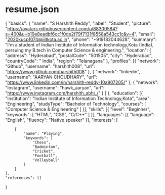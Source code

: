 # resume.json
{
	"basics": {
		"name": "S Harshith Reddy",
		"label": "Student",
		"picture": "https://avatars.githubusercontent.com/u/88300584?s=400&u=b19e8eadbf6cc1f0de2f79f7131f8558a543cc1c&v=4",
		"email": "2020kucp1074@iiitkota.ac.in",
		"phone": "+919182044628",
		"summary": "I'm a student of Indian Institute of Information technology,Kota (India), persuing my B.tech in Computer Science & engineering.",
		"location": {
			"address": "Hyderabad",
			"postalCode": "501505",
			"city": "Hyderabad",
			"countryCode": " India",
			"region": "Telanagana"
		},
		"profiles": [{
				"network": "Github",
				"username": "harshith008",
				"url": "https://www.github.com/harshith008"
			},
			{
				"network": "linkedin",
				"username": "AARYAN CHOUDHARY",
				"url": "https://www.linkedin.com/in/harshith-reddy-10a907205/"
			},
			{
				"network": "Instagram",
				"username": "hawk_aaryan",
				"url": "https://www.instagram.com/harshith_abhi_/"
			}
		]
	},
	"education": [{
		"institution": "Indian Institute of Information Technology,Kota",
		"area": "Engineering",
		"studyType": "Bachelor of Technology",
		"courses": [
			"Computer Science & Engineering"
		]
	}],
	"skills": [{
		"level": "Beginner",
		"keywords": [
			"HTML",
			"CSS",
			"C/C++"
		]
	}],
	"languages": [{
		"language": "English",
		"fluency": "Native speaker"
	}],
	"interests": [

		{
			"name": "Playing",
			"keywords": [
				"Chess",
				"Badminton",
				"Cricket",
				"Football",
				"Volleyball"
			]
		}
	],
	"references": []
}
